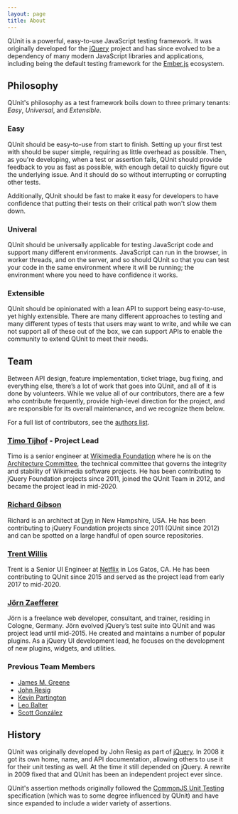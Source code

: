 ```yaml
---
layout: page
title: About
---
```


<p class="lead">QUnit is a powerful, easy-to-use JavaScript testing framework. It was originally developed for the <a href="https://jquery.com/">jQuery</a> project and has since evolved to be a dependency of many modern JavaScript libraries and applications, including being the default testing framework for the <a href="https://emberjs.com/">Ember.js</a> ecosystem.</p>

## Philosophy

QUnit's philosophy as a test framework boils down to three primary tenants: _Easy_, _Universal_, and _Extensible_.

### Easy

QUnit should be easy-to-use from start to finish. Setting up your first test with should be super simple, requiring as little overhead as possible. Then, as you're developing, when a test or assertion fails, QUnit should provide feedback to you as fast as possible, with enough detail to quickly figure out the underlying issue. And it should do so without interrupting or corrupting other tests.

Additionally, QUnit should be fast to make it easy for developers to have confidence that putting their tests on their critical path won't slow them down.

### Univeral

QUnit should be universally applicable for testing JavaScript code and support many different environments. JavaScript can run in the browser, in worker threads, and on the server, and so should QUnit so that you can test your code in the same environment where it will be running; the environment where you need to have confidence it works.

### Extensible

QUnit should be opinionated with a lean API to support being easy-to-use, yet highly extensible. There are many different approaches to testing and many different types of tests that users may want to write, and while we can not support all of these out of the box, we can support APIs to enable the community to extend QUnit to meet their needs.

## Team

Between API design, feature implementation, ticket triage, bug fixing, and everything else, there’s a lot of work that goes into QUnit, and all of it is done by volunteers. While we value all of our contributors, there are a few who contribute frequently, provide high-level direction for the project, and are responsible for its overall maintenance, and we recognize them below.

For a full list of contributors, see the [authors list](https://github.com/qunitjs/qunit/blob/master/AUTHORS.txt).

### [Timo Tijhof](https://timotijhof.net/) - Project Lead

Timo is a senior engineer at [Wikimedia Foundation](https://www.wikimedia.org/) where he is on the [Architecture Committee](https://www.mediawiki.org/wiki/Architecture_committee), the technical committee that governs the integrity and stability of Wikimedia software projects. He has been contributing to jQuery Foundation projects since 2011, joined the QUnit Team in 2012, and became the project lead in mid-2020.

### [Richard Gibson](https://twitter.com/gibson042)

Richard is an architect at [Dyn](http://dyn.com/) in New Hampshire, USA. He has been contributing to jQuery Foundation projects since 2011 (QUnit since 2012) and can be spotted on a large handful of open source repositories.

### [Trent Willis](https://twitter.com/trentmwillis)

Trent is a Senior UI Engineer at [Netflix](https://www.netflix.com) in Los Gatos, CA. He has been contributing to QUnit since 2015 and served as the project lead from early 2017 to mid-2020.

### [Jörn Zaefferer](http://bassistance.de/)

Jörn is a freelance web developer, consultant, and trainer, residing in Cologne, Germany. Jörn evolved jQuery’s test suite into QUnit and was project lead until mid-2015. He created and maintains a number of popular plugins. As a jQuery UI development lead, he focuses on the development of new plugins, widgets, and utilities.

### Previous Team Members

* [James M. Greene](https://jamesmgreene.github.io/)
* [John Resig](https://johnresig.com/)
* [Kevin Partington](https://github.com/platinumazure)
* [Leo Balter](https://twitter.com/leobalter)
* [Scott González](http://nemikor.com/)

## History

QUnit was originally developed by John Resig as part of [jQuery](https://jquery.com/). In 2008 it got its own home, name, and API documentation, allowing others to use it for their unit testing as well. At the time it still depended on jQuery. A rewrite in 2009 fixed that and QUnit has been an independent project ever since.

QUnit's assertion methods originally followed the [CommonJS Unit Testing](https://wiki.commonjs.org/wiki/Unit_Testing/1.0) specification (which was to some degree influenced by QUnit) and have since expanded to include a wider variety of assertions.
